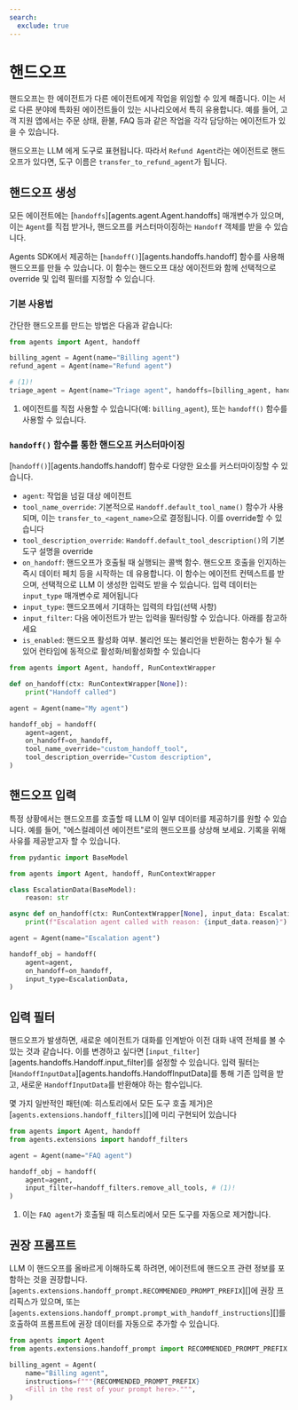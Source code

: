 ```yaml
---
search:
  exclude: true
---
```

# 핸드오프

핸드오프는 한 에이전트가 다른 에이전트에게 작업을 위임할 수 있게 해줍니다. 이는 서로 다른 분야에 특화된 에이전트들이 있는 시나리오에서 특히 유용합니다. 예를 들어, 고객 지원 앱에서는 주문 상태, 환불, FAQ 등과 같은 작업을 각각 담당하는 에이전트가 있을 수 있습니다.

핸드오프는 LLM 에게 도구로 표현됩니다. 따라서 `Refund Agent`라는 에이전트로 핸드오프가 있다면, 도구 이름은 `transfer_to_refund_agent`가 됩니다.

## 핸드오프 생성

모든 에이전트에는 [`handoffs`][agents.agent.Agent.handoffs] 매개변수가 있으며, 이는 `Agent`를 직접 받거나, 핸드오프를 커스터마이징하는 `Handoff` 객체를 받을 수 있습니다.

Agents SDK에서 제공하는 [`handoff()`][agents.handoffs.handoff] 함수를 사용해 핸드오프를 만들 수 있습니다. 이 함수는 핸드오프 대상 에이전트와 함께 선택적으로 override 및 입력 필터를 지정할 수 있습니다.

### 기본 사용법

간단한 핸드오프를 만드는 방법은 다음과 같습니다:

```python
from agents import Agent, handoff

billing_agent = Agent(name="Billing agent")
refund_agent = Agent(name="Refund agent")

# (1)!
triage_agent = Agent(name="Triage agent", handoffs=[billing_agent, handoff(refund_agent)])
```

1. 에이전트를 직접 사용할 수 있습니다(예: `billing_agent`), 또는 `handoff()` 함수를 사용할 수 있습니다.

### `handoff()` 함수를 통한 핸드오프 커스터마이징

[`handoff()`][agents.handoffs.handoff] 함수로 다양한 요소를 커스터마이징할 수 있습니다.

- `agent`: 작업을 넘길 대상 에이전트
- `tool_name_override`: 기본적으로 `Handoff.default_tool_name()` 함수가 사용되며, 이는 `transfer_to_<agent_name>`으로 결정됩니다. 이를 override할 수 있습니다
- `tool_description_override`: `Handoff.default_tool_description()`의 기본 도구 설명을 override
- `on_handoff`: 핸드오프가 호출될 때 실행되는 콜백 함수. 핸드오프 호출을 인지하는 즉시 데이터 페치 등을 시작하는 데 유용합니다. 이 함수는 에이전트 컨텍스트를 받으며, 선택적으로 LLM 이 생성한 입력도 받을 수 있습니다. 입력 데이터는 `input_type` 매개변수로 제어됩니다
- `input_type`: 핸드오프에서 기대하는 입력의 타입(선택 사항)
- `input_filter`: 다음 에이전트가 받는 입력을 필터링할 수 있습니다. 아래를 참고하세요
- `is_enabled`: 핸드오프 활성화 여부. 불리언 또는 불리언을 반환하는 함수가 될 수 있어 런타임에 동적으로 활성화/비활성화할 수 있습니다

```python
from agents import Agent, handoff, RunContextWrapper

def on_handoff(ctx: RunContextWrapper[None]):
    print("Handoff called")

agent = Agent(name="My agent")

handoff_obj = handoff(
    agent=agent,
    on_handoff=on_handoff,
    tool_name_override="custom_handoff_tool",
    tool_description_override="Custom description",
)
```

## 핸드오프 입력

특정 상황에서는 핸드오프를 호출할 때 LLM 이 일부 데이터를 제공하기를 원할 수 있습니다. 예를 들어, "에스컬레이션 에이전트"로의 핸드오프를 상상해 보세요. 기록을 위해 사유를 제공받고자 할 수 있습니다.

```python
from pydantic import BaseModel

from agents import Agent, handoff, RunContextWrapper

class EscalationData(BaseModel):
    reason: str

async def on_handoff(ctx: RunContextWrapper[None], input_data: EscalationData):
    print(f"Escalation agent called with reason: {input_data.reason}")

agent = Agent(name="Escalation agent")

handoff_obj = handoff(
    agent=agent,
    on_handoff=on_handoff,
    input_type=EscalationData,
)
```

## 입력 필터

핸드오프가 발생하면, 새로운 에이전트가 대화를 인계받아 이전 대화 내역 전체를 볼 수 있는 것과 같습니다. 이를 변경하고 싶다면 [`input_filter`][agents.handoffs.Handoff.input_filter]를 설정할 수 있습니다. 입력 필터는 [`HandoffInputData`][agents.handoffs.HandoffInputData]를 통해 기존 입력을 받고, 새로운 `HandoffInputData`를 반환해야 하는 함수입니다.

몇 가지 일반적인 패턴(예: 히스토리에서 모든 도구 호출 제거)은 [`agents.extensions.handoff_filters`][]에 미리 구현되어 있습니다

```python
from agents import Agent, handoff
from agents.extensions import handoff_filters

agent = Agent(name="FAQ agent")

handoff_obj = handoff(
    agent=agent,
    input_filter=handoff_filters.remove_all_tools, # (1)!
)
```

1. 이는 `FAQ agent`가 호출될 때 히스토리에서 모든 도구를 자동으로 제거합니다.

## 권장 프롬프트

LLM 이 핸드오프를 올바르게 이해하도록 하려면, 에이전트에 핸드오프 관련 정보를 포함하는 것을 권장합니다. [`agents.extensions.handoff_prompt.RECOMMENDED_PROMPT_PREFIX`][]에 권장 프리픽스가 있으며, 또는 [`agents.extensions.handoff_prompt.prompt_with_handoff_instructions`][]를 호출하여 프롬프트에 권장 데이터를 자동으로 추가할 수 있습니다.

```python
from agents import Agent
from agents.extensions.handoff_prompt import RECOMMENDED_PROMPT_PREFIX

billing_agent = Agent(
    name="Billing agent",
    instructions=f"""{RECOMMENDED_PROMPT_PREFIX}
    <Fill in the rest of your prompt here>.""",
)
```